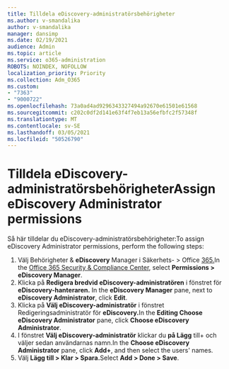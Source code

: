 ```yaml
---
title: Tilldela eDiscovery-administratörsbehörigheter
ms.author: v-smandalika
author: v-smandalika
manager: dansimp
ms.date: 02/19/2021
audience: Admin
ms.topic: article
ms.service: o365-administration
ROBOTS: NOINDEX, NOFOLLOW
localization_priority: Priority
ms.collection: Adm_O365
ms.custom:
- "7363"
- "9000722"
ms.openlocfilehash: 73a0ad4ad9296343327494a92670e61501e61568
ms.sourcegitcommit: c202c0df2d141e63f4f7eb13a56efbfc2f57348f
ms.translationtype: MT
ms.contentlocale: sv-SE
ms.lasthandoff: 03/05/2021
ms.locfileid: "50526790"
---
```

# <a name="assign-ediscovery-administrator-permissions"></a><span data-ttu-id="a2910-102">Tilldela eDiscovery-administratörsbehörigheter</span><span class="sxs-lookup"><span data-stu-id="a2910-102">Assign eDiscovery Administrator permissions</span></span>

<span data-ttu-id="a2910-103">Så här tilldelar du eDiscovery-administratörsbehörigheter:</span><span class="sxs-lookup"><span data-stu-id="a2910-103">To assign eDiscovery Administrator permissions, perform the following steps:</span></span>

1. <span data-ttu-id="a2910-104">Välj Behörigheter & **eDiscovery** Manager i Säkerhets- > Office [365.](https://sip.protection.office.com/)</span><span class="sxs-lookup"><span data-stu-id="a2910-104">In the [Office 365 Security & Compliance Center](https://sip.protection.office.com/), select **Permissions > eDiscovery Manager**.</span></span>
2. <span data-ttu-id="a2910-105">Klicka på **Redigera bredvid eDiscovery-administratören** i fönstret för **eDiscovery-hanteraren.** </span><span class="sxs-lookup"><span data-stu-id="a2910-105">In the **eDiscovery Manager** pane, next to **eDiscovery Administrator**, click **Edit**.</span></span>
3. <span data-ttu-id="a2910-106">Klicka på **Välj eDiscovery-administratör** i fönstret Redigeringsadministratör för **eDiscovery.**</span><span class="sxs-lookup"><span data-stu-id="a2910-106">In the **Editing Choose eDiscovery Administrator** pane, click **Choose eDiscovery Administrator**.</span></span>
4. <span data-ttu-id="a2910-107">I fönstret **Välj eDiscovery-administratör** klickar du **på Lägg** till+ och väljer sedan användarnas namn.</span><span class="sxs-lookup"><span data-stu-id="a2910-107">In the **Choose eDiscovery Administrator** pane, click **Add+**, and then select the users' names.</span></span>
5. <span data-ttu-id="a2910-108">Välj **Lägg till > Klar > Spara.**</span><span class="sxs-lookup"><span data-stu-id="a2910-108">Select **Add > Done > Save**.</span></span>